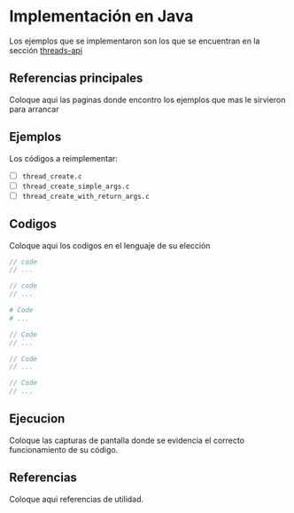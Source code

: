 # Implementación en Java

Los ejemplos que se implementaron son los que se encuentran en la sección [threads-api](../../threads-api/)

## Referencias principales

Coloque aqui las paginas donde encontro los ejemplos que mas le sirvieron para arrancar

## Ejemplos

Los códigos a reimplementar:
- [ ] `thread_create.c`
- [ ] `thread_create_simple_args.c`
- [ ] `thread_create_with_return_args.c`

## Codigos

Coloque aqui los codigos en el lenguaje de su elección

```c
// code
// ...
```

```cpp
// code
// ...
```


```python
# Code
# ...
```


```java
// Code
// ...
```


```go
// Code
// ...
```

```rust
// Code
// ...
```

## Ejecucion

Coloque las capturas de pantalla donde se evidencia el correcto funcionamiento de su código. 


## Referencias

Coloque aqui referencias de utilidad.